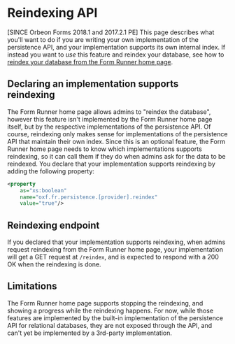 # Reindexing API

[SINCE Orbeon Forms 2018.1 and 2017.2.1 PE] This page describes what you'll want to do if you are writing your own implementation of the persistence API, and your implementation supports its own internal index. If instead you want to *use* this feature and reindex your database, see how to [reindex your database from the Form Runner home page](https://doc.orbeon.com/form-runner/feature/home-page.html#reindexing).

## Declaring an implementation supports reindexing

The Form Runner home page allows admins to "reindex the database", however this feature isn't implemented by the Form Runner home page itself, but by the respective implementations of the persistence API. Of course, reindexing only makes sense for implementations of the persistence API that maintain their own index. Since this is an optional feature, the Form Runner home page needs to know which implementations supports reindexing, so it can call them if they do when admins ask for the data to be reindexed. You declare that your implementation supports reindexing by adding the following property:

```xml
<property 
    as="xs:boolean" 
    name="oxf.fr.persistence.[provider].reindex"                            
    value="true"/>
```

## Reindexing endpoint

If you declared that your implementation supports reindexing, when admins request reindexing from the Form Runner home page, your implementation will get a GET request at `/reindex`, and is expected to respond with a 200 OK when the reindexing is done.

## Limitations

The Form Runner home page supports stopping the reindexing, and showing a progress while the reindexing happens. For now, while those features are implemented by the built-in implementation of the persistence API for relational databases, they are not exposed through the API, and can't yet be implemented by a 3rd-party implementation.